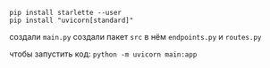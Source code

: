 ```
pip install starlette --user
pip install "uvicorn[standard]"
```
создали `main.py`
создали пакет `src` в нём `endpoints.py` и `routes.py`

чтобы запустить код: `python -m uvicorn main:app`